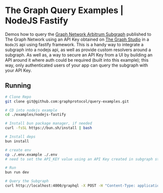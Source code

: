 # The Graph Query Examples | NodeJS Fastify

Demos how to query the [Graph Network Arbitrum Subgraph](https://thegraph.com/explorer/subgraphs/DZz4kDTdmzWLWsV373w2bSmoar3umKKH9y82SUKr5qmp?view=Playground&chain=arbitrum-one) published to The Graph Network using an API Key obtained on [The Graph Studio](https://thegraph.com/studio) in a `NodeJS` api using fastify framework.
This is a handy way to integrate a subgraph into a nodejs api, as well as provide custom resolvers around a subgraph. As well as, a way to secure an API Key from a UI by building an API around it where auth could be required (built into this example); this way, only authenticated users of your app can query the subgraph with your API Key.

## Running

```bash
# Clone Repo
git clone git@github.com:graphprotocol/query-examples.git

# CD into nodejs example
cd ./examples/nodejs-fastify

# Install bun package manager, if needed
curl -fsSL https://bun.sh/install | bash

# Install deps
bun install

# create env
cp ./.env.example ./.env
# need to set the API_KEY value using an API Key created in subgraph studio

# Run
bun run dev

# Query the Subgraph
curl http://localhost:4000/graphql -X POST -H "Content-Type: application/json" -d '{"query": "{_meta{block {number}}}"}'
```
